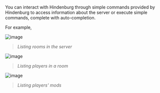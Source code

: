 You can interact with Hindenburg through simple commands provided by Hindenburg to access information about the server or execute simple commands, complete with auto-completion.

For example,

![image](https://user-images.githubusercontent.com/60631511/137993319-ecccdb3a-de85-401d-8e26-616de83276fd.png)

> _Listing rooms in the server_

![image](https://user-images.githubusercontent.com/60631511/137993446-aa314782-0f5f-41a2-84c2-152a1f926c61.png)

> _Listing players in a room_

![image](https://user-images.githubusercontent.com/60631511/137993520-11364d87-6ee3-4743-9a14-fb8ae90951a0.png)

> _Listing players' mods_
